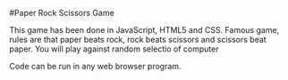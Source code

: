 #Paper Rock Scissors Game

This game has been done in JavaScript, HTML5 and CSS. 
Famous game, rules are that paper beats rock, rock beats scissors and scissors beat paper.
You will play against random selectio of computer

Code can be run in any web browser program. 
